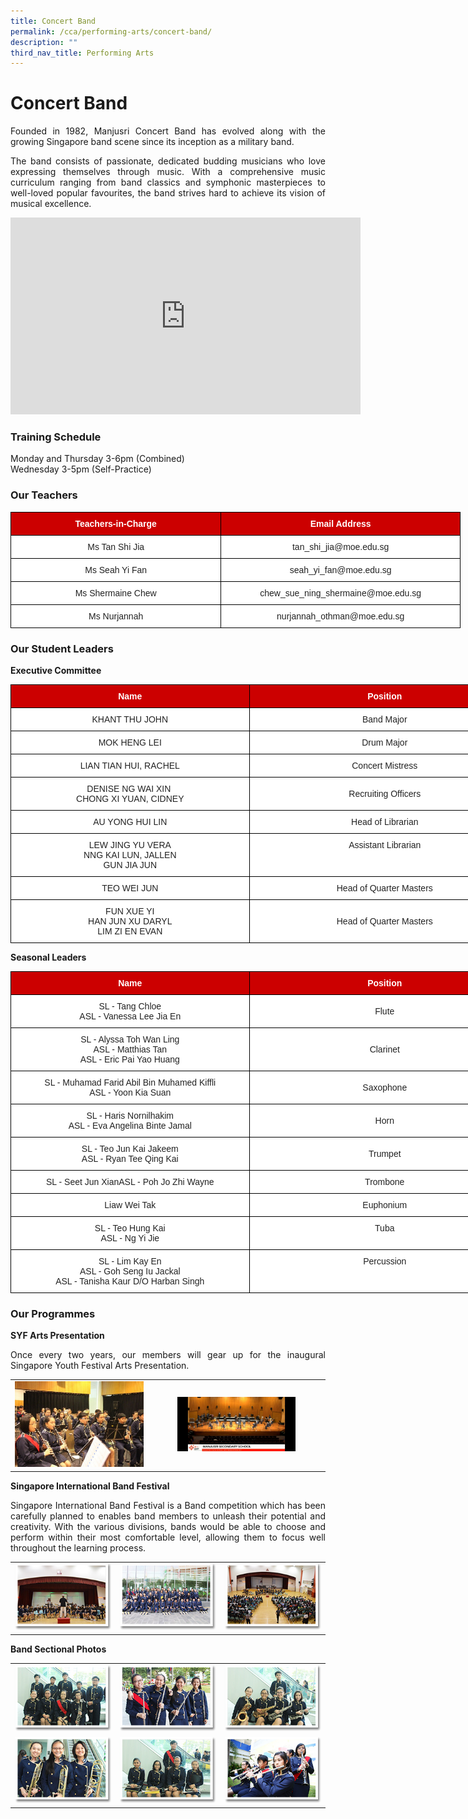 ```yaml
---
title: Concert Band
permalink: /cca/performing-arts/concert-band/
description: ""
third_nav_title: Performing Arts
---
```

# **Concert Band**

<p style="text-align: justify;">Founded in 1982, Manjusri Concert Band has evolved along with the growing Singapore band scene since its inception as a military band.</p>

<p style="text-align: justify;">The band consists of passionate, dedicated budding musicians who love expressing themselves through music. With a comprehensive music curriculum ranging from band classics and symphonic masterpieces to well-loved popular favourites, the band strives hard to achieve its vision of musical excellence.</p>

<iframe allowfullscreen="" allow="accelerometer; autoplay; clipboard-write; encrypted-media; gyroscope; picture-in-picture; web-share" frameborder="0" title="YouTube video player" src="https://www.youtube.com/embed/ovvRhOLCTAY" height="315" width="560"></iframe>

### **Training Schedule**

Monday and Thursday 3-6pm (Combined)    
Wednesday 3-5pm (Self-Practice)

### **Our Teachers**

<style type="text/css">
.tg  {border-collapse:collapse;border-spacing:0;}
.tg td{border-color:black;border-style:solid;border-width:1px;font-family:Arial, sans-serif;font-size:14px;
  overflow:hidden;padding:10px 5px;word-break:normal;}
.tg th{border-color:black;border-style:solid;border-width:1px;font-family:Arial, sans-serif;font-size:14px;
  font-weight:normal;overflow:hidden;padding:10px 5px;word-break:normal;}
.tg .tg-xu5m{background-color:#C00;color:#FFF;font-weight:bold;text-align:center;vertical-align:top}
.tg .tg-a3j2{background-color:#FFF;color:#222;text-align:center;vertical-align:middle}
</style>
<table class="tg" style="undefined;table-layout: fixed; width: 720px">
<colgroup>
<col style="width: 337px">
<col style="width: 383px">
</colgroup>
<thead>
  <tr>
    <th class="tg-xu5m">Teachers-in-Charge</th>
    <th class="tg-xu5m">Email Address</th>
  </tr>
</thead>
<tbody>
  <tr>
    <td class="tg-a3j2"><span style="color:#222;background-color:transparent">Ms Tan Shi Jia</span></td>
    <td class="tg-a3j2"><span style="color:#222;background-color:transparent">tan_shi_jia@moe.edu.sg</span></td>
  </tr>
  <tr>
    <td class="tg-a3j2"><span style="color:#222;background-color:transparent"> Ms Seah Yi Fan</span></td>
    <td class="tg-a3j2"><span style="color:#222;background-color:transparent"> seah_yi_fan@moe.edu.sg </span></td>
  </tr>
  <tr>
    <td class="tg-a3j2"><span style="color:#222;background-color:transparent"> Ms Shermaine Chew</span></td>
    <td class="tg-a3j2"><span style="color:#222;background-color:transparent">chew_sue_ning_shermaine@moe.edu.sg </span></td>
  </tr>
  <tr>
    <td class="tg-a3j2"><span style="color:#222;background-color:transparent"> Ms Nurjannah</span></td>
    <td class="tg-a3j2"><span style="color:#222;background-color:transparent">nurjannah_othman@moe.edu.sg </span></td>
  </tr>
</tbody>
</table>


### **Our Student Leaders**

**Executive Committee**


<style type="text/css">
.tg  {border-collapse:collapse;border-spacing:0;}
.tg td{border-color:black;border-style:solid;border-width:1px;font-family:Arial, sans-serif;font-size:14px;
  overflow:hidden;padding:10px 5px;word-break:normal;}
.tg th{border-color:black;border-style:solid;border-width:1px;font-family:Arial, sans-serif;font-size:14px;
  font-weight:normal;overflow:hidden;padding:10px 5px;word-break:normal;}
.tg .tg-xu5m{background-color:#C00;color:#FFF;font-weight:bold;text-align:center;vertical-align:top}
.tg .tg-a3j2{background-color:#FFF;color:#222;text-align:center;vertical-align:middle}
.tg .tg-lygy{background-color:#FFF;color:#222;text-align:center;vertical-align:top}
</style>
<table class="tg" style="undefined;table-layout: fixed; width: 816px">
<colgroup>
<col style="width: 382px">
<col style="width: 434px">
</colgroup>
<thead>
  <tr>
    <th class="tg-xu5m">Name</th>
    <th class="tg-xu5m">Position</th>
  </tr>
</thead>
<tbody>
  <tr>
    <td class="tg-a3j2"><span style="color:#222;background-color:transparent">KHANT THU JOHN</span></td>
    <td class="tg-a3j2"><span style="color:#222;background-color:transparent">Band Major</span></td>
  </tr>
  <tr>
    <td class="tg-a3j2"><span style="color:#222;background-color:transparent">MOK HENG LEI</span></td>
    <td class="tg-a3j2"><span style="color:#222;background-color:transparent">Drum Major</span></td>
  </tr>
  <tr>
    <td class="tg-a3j2"><span style="color:#222;background-color:transparent">LIAN TIAN HUI, RACHEL</span></td>
    <td class="tg-a3j2"><span style="color:#222;background-color:transparent">Concert Mistress</span></td>
  </tr>
  <tr>
    <td class="tg-a3j2"><span style="color:#222;background-color:transparent">DENISE NG WAI XIN&nbsp;<br>CHONG XI YUAN, CIDNEY</span></td>
    <td class="tg-a3j2"><span style="color:#222;background-color:transparent">Recruiting Officers</span></td>
  </tr>
 
  <tr>
    <td class="tg-a3j2"><span style="color:#222;background-color:transparent"> AU YONG HUI LIN</span></td>
    <td class="tg-lygy">Head of Librarian<span style="color:#222;background-color:transparent"> </span></td>
  </tr>
	 <tr>
    <td class="tg-a3j2"><span style="color:#222;background-color:transparent"> LEW JING YU VERA<br>NNG KAI LUN, JALLEN<br>GUN JIA JUN </span></td>
    <td class="tg-lygy">Assistant Librarian<span style="color:#222;background-color:transparent"> </span></td>
  </tr>

  <tr>
    <td class="tg-lygy"><span style="color:#222;background-color:transparent">TEO WEI JUN </span></td>
    <td class="tg-a3j2"><span style="color:#222;background-color:transparent"> Head of Quarter Masters</span></td>
  </tr>
	 <tr>
    <td class="tg-lygy"><span style="color:#222;background-color:transparent">FUN XUE YI <br>HAN JUN XU DARYL<br>LIM ZI EN EVAN</span></td>
    <td class="tg-a3j2"><span style="color:#222;background-color:transparent"> Head of Quarter Masters</span></td>
  </tr>

</tbody>
</table>


**Seasonal Leaders**

<style type="text/css">
.tg  {border-collapse:collapse;border-spacing:0;}
.tg td{border-color:black;border-style:solid;border-width:1px;font-family:Arial, sans-serif;font-size:14px;
  overflow:hidden;padding:10px 5px;word-break:normal;}
.tg th{border-color:black;border-style:solid;border-width:1px;font-family:Arial, sans-serif;font-size:14px;
  font-weight:normal;overflow:hidden;padding:10px 5px;word-break:normal;}
.tg .tg-xu5m{background-color:#C00;color:#FFF;font-weight:bold;text-align:center;vertical-align:top}
.tg .tg-a3j2{background-color:#FFF;color:#222;text-align:center;vertical-align:middle}
.tg .tg-lygy{background-color:#FFF;color:#222;text-align:center;vertical-align:top}
</style>
<table class="tg" style="undefined;table-layout: fixed; width: 816px">
<colgroup>
<col style="width: 382px">
<col style="width: 434px">
</colgroup>
<thead>
  <tr>
    <th class="tg-xu5m">Name</th>
    <th class="tg-xu5m">Position</th>
  </tr>
</thead>
<tbody>
  <tr>
    <td class="tg-a3j2"><span style="color:#222;background-color:transparent">SL - Tang Chloe</span><br><span style="color:#222;background-color:transparent"> ASL - Vanessa Lee Jia En</span></td>
    <td class="tg-a3j2"><span style="color:#222;background-color:transparent">Flute</span></td>
  </tr>
  <tr>
    <td class="tg-lygy">SL - Alyssa Toh Wan Ling<br>ASL - Matthias Tan <br> ASL - Eric Pai Yao Huang<br></td>
    <td class="tg-a3j2"><span style="color:#222;background-color:transparent">Clarinet</span></td>
  </tr>
  <tr>
    <td class="tg-lygy"><span style="color:#222;background-color:transparent">SL - Muhamad Farid Abil Bin Muhamed Kiffli</span><br><span style="color:#222;background-color:transparent"> ASL - Yoon Kia Suan</span><br></td>
    <td class="tg-a3j2"><span style="color:#222;background-color:transparent">Saxophone</span></td>
  </tr>
  <tr>
    <td class="tg-lygy">SL - Haris Nornilhakim <br> ASL - Eva Angelina Binte Jamal<br></td>
    <td class="tg-a3j2"><span style="color:#222;background-color:transparent">Horn</span></td>
  </tr>
  <tr>
    <td class="tg-a3j2"><span style="color:#222;background-color:transparent"> SL - Teo Jun Kai Jakeem</span><br><span style="color:#222;background-color:transparent"> ASL - Ryan Tee Qing Kai</span></td>
    <td class="tg-a3j2"><span style="color:#222;background-color:transparent">Trumpet</span></td>
  </tr>
  <tr>
    <td class="tg-lygy">SL - Seet Jun X<span style="background-color:transparent">ian</span>ASL - Poh Jo Zhi Wayne<span style="color:#222;background-color:transparent"> </span></td>
    <td class="tg-a3j2"><span style="color:#222;background-color:transparent">Trombone</span></td>
  </tr>
  <tr>
    <td class="tg-lygy"><span style="color:#222;background-color:transparent">Liaw Wei Tak </span></td>
    <td class="tg-lygy">Euphonium<span style="color:#222;background-color:transparent"> </span></td>
  </tr>
  <tr>
    <td class="tg-lygy"><span style="color:#222;background-color:transparent">SL - Teo Hung Kai</span><br><span style="color:#222;background-color:transparent"> ASL - Ng Yi Jie </span></td>
    <td class="tg-lygy">Tuba<span style="color:#222;background-color:transparent"> </span></td>
  </tr>
  <tr>
    <td class="tg-lygy"><span style="color:#222;background-color:transparent">SL - Lim Kay En</span><br><span style="color:#222;background-color:transparent"> ASL - Goh Seng Iu Jackal</span><br><span style="color:#222;background-color:transparent"> ASL - Tanisha Kaur D/O Harban Singh </span></td>
    <td class="tg-lygy">Percussion<span style="color:#222;background-color:transparent"> </span></td>
  </tr>
</tbody>
</table>

### **Our Programmes**

**SYF Arts Presentation**

<p style="text-align: justify;">Once every two years, our members will gear up for the inaugural Singapore Youth Festival Arts Presentation.</p>

|   |   |   
|:---:|:---:|
|  ![](/images/Cca/Concert%20Band/Upclose%20of%20Band%20training%20for%20SYF.jpg) 	 | <img src="/images/Cca/Concert%20Band/SYF%202021%20performance.jpeg" style="width:70%">  |   

**Singapore International Band Festival**

<p style="text-align: justify;">Singapore International Band Festival is a Band competition which has been carefully planned to enables band members to unleash their potential and creativity. With the various divisions, bands would be able to choose and perform within their most comfortable level, allowing them to focus well throughout the learning process.</p>

|   |   |   |
|:---:|:---:|:---:|
|  ![](/images/Cca/Concert%20Band/band01.png)   |    ![](/images/Cca/Concert%20Band/band02.png)  |   ![](/images/Cca/Concert%20Band/band03.png)  | 

**Band Sectional Photos**

|   |   |   |
|:---:|:---:|:---:|
|  ![](/images/Cca/Concert%20Band/band06.png) |    ![](/images/Cca/Concert%20Band/band07.png)   |   <img src="/images/Cca/Concert%20Band/band08.png" style="width:100%">    |
|   <img src="/images/Cca/Concert%20Band/band09.png" style="width:100%">  |  ![](/images/Cca/Concert%20Band/band10.png)   |   <img src="/images/Cca/Concert%20Band/band11.png" style="width:100%">